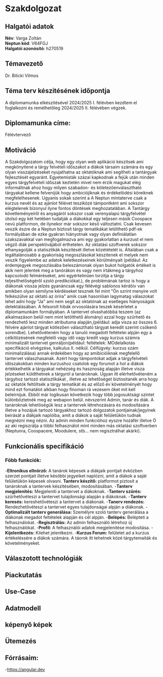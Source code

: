 # **Szakdolgozat**

## Halgatói adatok
**Név**: Varga Zoltán  
**Neptun kód**: V64FGJ  
**Halgatói azonósító**: h270519  
## Témavezető
Dr. Bilicki Vilmos    
## Téma terv készitésének időpontja
A diplomamunka elkészitésével 2024/2025 I. félévben kezdtem el foglalkozni és remélhetőleg 2024/2025 II. félévében végzek.
## Diplomamunka címe:
Félévtervező
## Motiváció
A Szakdolgozatom célja, hogy egy olyan web aplikáció készitsek ami megkönyitené a tárgy felvételi időszakot a diákok társaim számára és egy olyan visszajelzéseket nyujathatna az oktatóknak ami segítheti a tantárgyak fejlesztését egyaránt.
Egyetemisták százai kapkodnak a fejük után minden egyes tárgyfelvételi időszak keztetén mivel nem érzik magukat elég informáltnak ahoz hogy milyen szabadon- és köletezőenválasztható tárgyakat kellene felvenijük hogy ambiciójiknak és érdékelödési köreiknek megfelelhesenek. Ugyanis sokak szerint a A Neptun mintaterve csak a kurzus nevét és az ajánlot félévet tesziközé támpontként ami sokszor elégtelenek bizonyul ilyne fontos döntések meghozatalában. A Tantárgy követleményeiről és anyagáról sokszor csak verenyalapú tárgyfelvétel útolsó egy két hetében tudatják a diákokkal egy teljesen másik Coospace nevü platformon, de ilynekor már sokszor késő változtatni. Csak kevesen veszik észre de a Neptun biztosít tárgy tematikákat letölthető pdf-ek formályában de ezke gyakran hiányotnak vagy olyan definiálatlan szakszavakkal van megfogalmazva ami egy gyakorlatlan a kurzust el nem végző diák perspektivájából érthetelen. Az oktatási szoftverek sokszor elhanyagolják a statisztikák készitését illetve közétételét is. Általában csak a legáltalánosabb a gyakoriság megoszlásokat készitenek el melyek nem veszik figyelembe az adatok keletkezéseinek körülményait (például: Az érdemjegyek megoszlásába beleszámonak olyan bukot holgatók értékeit is akik nem jelentek meg a tanórákon és vagy nem írtákmeg a tárgyhoz kapcsolodó felméréseket, ami egyértelmüen torzitja a tárgy teljesíthetőségéről szoló predikciókat.), de problémának tartoz is hogy a diákonak vissza jelzés gyanáncsak egy félévégi sablonos kérdöív van amikben olyan semilyne kérdéseket tesznek fel mint "Ön szrint menyire volt felkészülve az oktató az órira" amik csak hasonlóan lagymatag válaszokat lehet adni hogy "Ja" ami nem segít az oktatónak az esetleges hiányoságok detektálásában.
A felsorolt hibák orvosolására teszek késérletet a diplomamunkám formályában. 
A tantervet olvashatóbbá teszem (az alkalmazáson belül nem mint letölthető álomány) azzal hogy szürhető és rendezhető lesz minden atributuma alapján,(például: adja visza az összes 6. félvére ajánlot tárgyat kötlezően választható tárgyat keredit szerint csökenő sorendbe). 
Lehetővéteném hogy a tanuló megadott feltételei alpján egy a célkitözésének megfelelő vagy idő vagy kredit vagy kurzus számra minimalizált tantervet genráljon(például: feltételek: MOdelalkotás specifikáció elvégzése, kalkulus II. nélkül. Célfügvéy: kurzus szám minimalizálása) annak érdekében hogy az amibicióiknak megfelellő tantervet válaszhasanak.
Azért hogy támpontokat adjak a tárgyfelvételi idöszakokban minden kurzushoz csatolok egy forumot a hol a diákok értékkelhetik a tárgyakat nehézség és hasznoság alapján illetve visza jelzéseket küldthetnek a tárgyról a tanároknak. Ugyan itt elérhetővéteném a tárgyhoz tartozó statisztikákat , illetve az lehetőséget biztositanék arra hogy az oktatók feltöltsék a tárgy tematikát és az előző év követelményét hogy mind ezt fomatálot alkban hogy finoman rá vezesem öket mit kell beleírnijuk.
Ebből már logikusan következik hogy több jogosuktsági szintet különböztetnék meg az webapon belül. névszerint Admin, tanár és diák. A tanároknak lehetőségük lesz a tantervek létrehozására és modosítására illetve a hozájuk tartozó tárgyakhoz tartozó dolgozatok pontjainak/jegyinek beirását a diákjaik naplóiba, amit a diákok a saját felületükön tudnak megnézni meg nézni. Az admin minden funkcióhoz eyszre hozáfér illetve Ö az aki regiszrálja a többi felhasználot mint minden más oktatási szoftverben (Neptunra, Coospacere, Moodulere, stb... nem regisztrálhat akárki).     
## Funkcionális specifikáció
### Föbb funkciók:
-**Eltronikus ellnörző:** A tanárok képesek a diákjaik pontjait évközben szerzet pontjait illetve késöbbi jegyeiket naplózni, amit a diákok a saját felületükön képesek olvasni.
**Tanterv készitő:** platformot piztosít a tanároknak a tantervek készitésében, modosításában.
-**Tanterv megjelenités:** Megjeleniti a tantervet a diákoknak.
-**Tanterv szürés:** szürhetővéteszi a tantervet tulajdonsági alapján a diákoknak.
-**Tanterv keresés:** kereshetővéteszi a tantervet a diákonak.
-**Tanerv rendezés:** Rendezhetővéteszi a tantervet egyes tulajdonságai alpján a diákonak.
-**Optimalizált tanterv generálása:** Személyre szoló tanterv generálása a diákonak megadot feltételek alapján és cél alpján.
-**Belépés:** Belépteti a felhasználokat.
-**Regisztrálás:** Az admin felhasználó létrehoz új felhasználókat.
-**Profil:** A felhasználói adatok megjelenitése modosítása.
-**Kijelentkezés:** Kilehet jelentkezni.
-**Kurzus Forum:** felületet ad a kurzus értékeléssére a diákok számára. A táorok itt tehetnek közé tárgytemaiták és követelményeket.
## Válaszotott technológiák
## Piackutatás
## Use-Case
## Adatmodell
## képenyő képek
## Ütemezés 
## Fórrásaim:
-https://angular.dev  
